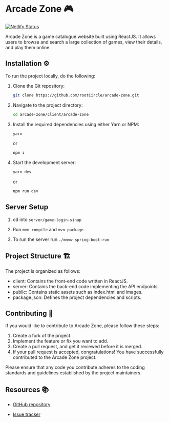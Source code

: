 # Arcade Zone 🎮

[![Netlify Status](https://api.netlify.com/api/v1/badges/ac21c9c9-a7e1-4961-a3ef-fd8891d2bb52/deploy-status)](https://app.netlify.com/sites/arcade-zone/deploys)

Arcade Zone is a game catalogue website built using ReactJS. 
It allows users to browse and search a large collection of games, view their details, and play them online.

## Installation ⚙

To run the project locally, do the following:

1. Clone the Git repository:

    ``` bash
    git clone https://github.com/rootCircle/arcade-zone.git
    ```

2. Navigate to the project directory:

    ``` bash
    cd arcade-zone/client/arcade-zone
    ```

3. Install the required dependencies using either Yarn or NPM:

    ``` bash
    yarn
    ```

    or

    ``` bash
    npm i
    ```

4. Start the development server:

    ``` bash
    yarn dev
    ```

    or

    ``` bash
    npm run dev
    ```

## Server Setup

1. cd into `server/game-login-sinup`

2. Run `mvn compile` and `mvn package`.

3. To run the server run `./mnvw spring-boot:run`

## Project Structure 🏗

The project is organized as follows:

- client: Contains the front-end code written in ReactJS.
- server: Contains the back-end code implementing the API endpoints.
- public: Contains static assets such as index.html and images.
- package.json: Defines the project dependencies and scripts.

## Contributing 🤝

If you would like to contribute to Arcade Zone, please follow these steps:

1. Create a fork of the project.
2. Implement the feature or fix you want to add.
3. Create a pull request, and get it reviewed before it is merged.
4. If your pull request is accepted, congratulations! You have successfully contributed to the Arcade Zone project.

Please ensure that any code you contribute adheres to the coding standards and guidelines established by the project maintainers.

## Resources 📚

- [GitHub repository](https://github.com/rootCircle/arcade-zone)

- [Issue tracker](https://github.com/rootCircle/arcade-zone/issues)
